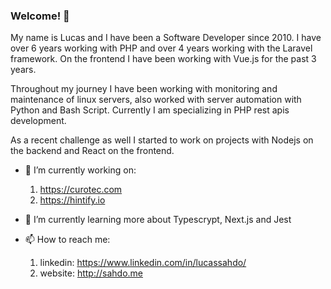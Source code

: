 ### Welcome! 👋

My name is Lucas and I have been a Software Developer since 2010. I have over 6 years working with PHP and over 4 years working with the Laravel framework. On the frontend I have been working with Vue.js for the past 3 years.

Throughout my journey I have been working with monitoring and maintenance of linux servers, also worked with server automation with Python and Bash Script. Currently I am specializing in PHP rest apis development.

As a recent challenge as well I started to work on projects with Nodejs on the backend and React on the frontend.

- 🔭 I’m currently working on: 
    1. https://curotec.com
    2. https://hintify.io
- 🌱 I’m currently learning more about Typescrypt, Next.js and Jest

- 📫 How to reach me: 
    1. linkedin: https://www.linkedin.com/in/lucassahdo/
    2. website: http://sahdo.me
